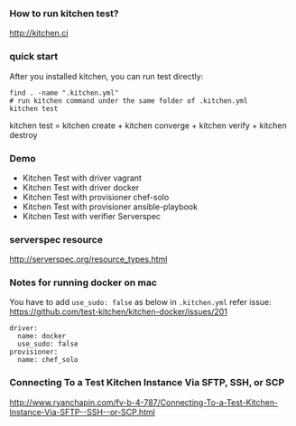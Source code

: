 ### How to run kitchen test?

http://kitchen.ci

### quick start

After you installed kitchen, you can run test directly:

    find . -name ".kitchen.yml"
    # run kitchen command under the same folder of .kitchen.yml 
    kitchen test

kitchen test = kitchen create + kitchen converge + kitchen verify + kitchen destroy

### Demo

* Kitchen Test with driver vagrant
* Kitchen Test with driver docker
* Kitchen Test with provisioner chef-solo
* Kitchen Test with provisioner ansible-playbook
* Kitchen Test with verifier Serverspec 

### serverspec resource

http://serverspec.org/resource_types.html

### Notes for running docker on mac

You have to add `use_sudo: false` as below in `.kitchen.yml`
refer issue: https://github.com/test-kitchen/kitchen-docker/issues/201
```
driver:
  name: docker
  use_sudo: false
provisioner:
  name: chef_solo
```

### Connecting To a Test Kitchen Instance Via SFTP, SSH, or SCP

http://www.ryanchapin.com/fv-b-4-787/Connecting-To-a-Test-Kitchen-Instance-Via-SFTP--SSH--or-SCP.html
